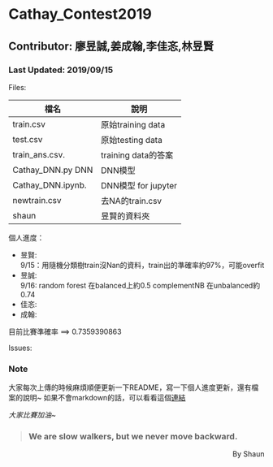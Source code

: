 # Cathay_Contest2019  
## Contributor: 廖昱誠,姜成翰,李佳忞,林昱賢  
### Last Updated: 2019/09/15  
Files:  

檔名 					| 說明
------------------	| ------------------
train.csv      		| 原始training data
test.csv       		| 原始testing data
train_ans.csv. 		| training data的答案
Cathay_DNN.py DNN   | DNN模型
Cathay_DNN.ipynb.   | DNN模型 for jupyter
newtrain.csv			| 去NA的train.csv
shaun					| 昱賢的資料夾

個人進度：  

*  昱賢:  
  9/15：用隨機分類樹train沒Nan的資料，train出的準確率約97%，可能overfit
*  昱誠:  
  9/16: random forest 在balanced上約0.5
        complementNB 在unbalanced約0.74
*  佳忞:  
*  成翰:  

目前比賽準確率 ==> 0.7359390863

Issues:  


### Note
大家每次上傳的時候麻煩順便更新一下README，寫一下個人進度更新，還有檔案的說明~
如果不會markdown的話，可以看看這個[連結](https://guides.github.com/features/mastering-markdown/)

*大家比賽加油~*  
> ### We are slow walkers, but we never move backward.

<div style="text-align: right">By Shaun</div>



